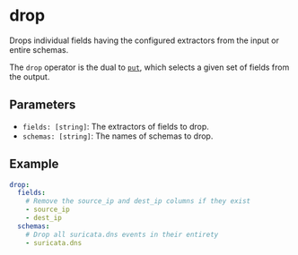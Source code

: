 # drop

Drops individual fields having the configured extractors from the input or
entire schemas.

The `drop` operator is the dual to [`put`](put), which selects a given set of
fields from the output.

## Parameters

- `fields: [string]`: The extractors of fields to drop.
- `schemas: [string]`: The names of schemas to drop.

## Example

```yaml
drop:
  fields:
    # Remove the source_ip and dest_ip columns if they exist
    - source_ip
    - dest_ip
  schemas:
    # Drop all suricata.dns events in their entirety
    - suricata.dns
```
